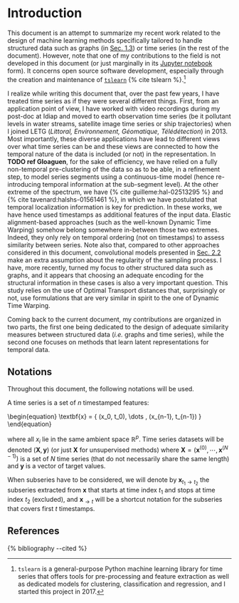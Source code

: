 # Introduction

This document is an attempt to summarize my recent work related to the design of
machine learning methods specifically tailored to handle structured data such
as graphs (in [Sec. 1.3](01/ot.html)) or time series (in the rest of the
document).
However, note that one of my contributions to the field is not developed in
this document (or just marginally in its
[Jupyter notebook](https://rtavenar.github.io/hdr/) form). It concerns open
source software development, especially through the creation and
maintenance of [`tslearn`](https://tslearn.readthedocs.io)
{% cite tslearn %}.[^1]

I realize while writing this document that, over the past few years, I
have treated time series as if they were several different things.
First, from an application point of view, I have worked with video recordings
during my post-doc at Idiap and moved to earth observation time series
(be it pollutant levels in water streams, satellite image time series or ship
trajectories) when I joined LETG (_Littoral, Environnement, Géomatique,
Télédétection_) in 2013.
Most importantly, these diverse applications have lead to different views
over what time series can be and these views are connected to how the temporal
nature of the data is included (or not) in the representation.
In **TODO ref Gloaguen**, for the sake of efficiency, we have relied on a fully
non-temporal pre-clustering of the data so as to be able, in a refinement step,
to model series segments using a continuous-time model (hence re-introducing
temporal information at the sub-segment level).
At the other extreme of the spectrum, we have
{% cite guilleme:hal-02513295 %} and {% cite tavenard:halshs-01561461 %},
in which we have postulated that temporal localization information is key for
prediction.
In these works, we have hence used timestamps as additional features of the
input data.
Elastic alignment-based approaches (such as the well-known Dynamic Time Warping)
somehow belong somewhere in-between those two extremes.
Indeed, they only rely on temporal ordering
(not on timestamps) to assess similarity between series.
Note also that, compared to other approaches considered in this document,
convolutional models presented in [Sec. 2.2](02/shapelets_cnn.html) make an
extra assumption about the regularity of the sampling process.
I have, more recently, turned my focus to other structured data such as graphs,
and it appears that choosing an adequate encoding for the structural information
in these cases is also a very important question.
This study relies on the use of Optimal Transport distances that, surprisingly
or not, use formulations that are very similar in spirit to the one of
Dynamic Time Warping.

Coming back to the current document, my contributions are organized in two
parts, the first one being dedicated to the design of adequate similarity
measures between structured data (_i.e._ graphs and time series), while the
second one focuses on methods that
learn latent representations for temporal data.

## Notations

Throughout this document, the following notations will be used.

A time series is a set of $n$ timestamped features:

\begin{equation}
    \textbf{x} = \{ (x_0, t_0), \dots , (x_{n-1}, t_{n-1}) \}
\end{equation}

where all $x_i$ lie in the same ambient space $\mathbb{R}^{p}$.
Time series datasets will be denoted $(\mathbf{X}, \mathbf{y})$ (or just
$\mathbf{X}$ for unsupervised methods) where
$\mathbf{X} = \left( \mathbf{x}^{(0)}, \cdots, \mathbf{x}^{(N-1)} \right)$ is
a set of $N$ time series (that do not necessarily share the same length) and
$\mathbf{y}$ is a vector of target values.

When subseries have to be considered, we will denote by
$\mathbf{x}_{t_1 \rightarrow t_2}$ the subseries extracted from $\mathbf{x}$
that starts at time index $t_1$ and stops at time index $t_2$ (excluded), and
$\mathbf{x}_{\rightarrow t}$ will be a shortcut notation for the subseries that
covers first $t$ timestamps.


## References

{% bibliography --cited %}

[^1]: `tslearn` is a general-purpose Python machine learning library
    for time series that offers tools for pre-processing and feature extraction
    as well as dedicated models for clustering, classification and regression,
    and I started this project in 2017.
